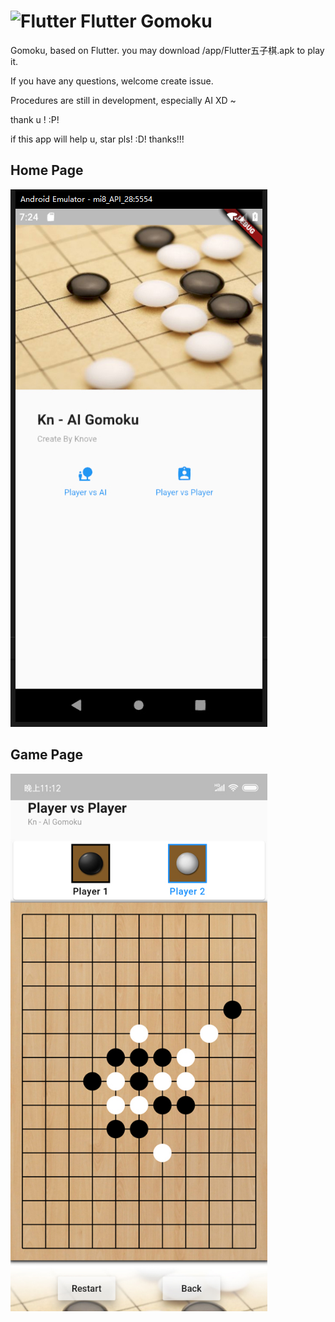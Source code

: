  # <img src="https://flutter.dev/assets/flutter-lockup-4cb0ee072ab312e59784d9fbf4fb7ad42688a7fdaea1270ccf6bbf4f34b7e03f.svg" alt="Flutter" width="40" height="40" /> Flutter Gomoku
Gomoku,  based on Flutter. you may download /app/Flutter五子棋.apk  to play it.

If you have any questions,  welcome create issue.

Procedures are still in development, especially AI     XD ~

thank u ! :P!

if this app will help u, star pls!  :D! thanks!!!
## Home Page
<img src="https://github.com/Knove/flutter_gomoku/blob/master/images/1.jpg?raw=true" alt="index" width="411" height="860"/>

## Game Page
<img src="https://github.com/Knove/flutter_gomoku/blob/master/images/2.jpg?raw=true" alt="index" width="411" height="860"/>

